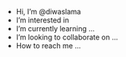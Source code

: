 - Hi, I’m @diwaslama
- I’m interested in 
- I’m currently learning ...
- I’m looking to collaborate on ...
- How to reach me ...

<!---
diwaslama/diwaslama is a ✨ special ✨ repository because its `README.md` (this file) appears on your GitHub profile.
You can click the Preview link to take a look at your changes.
--->
